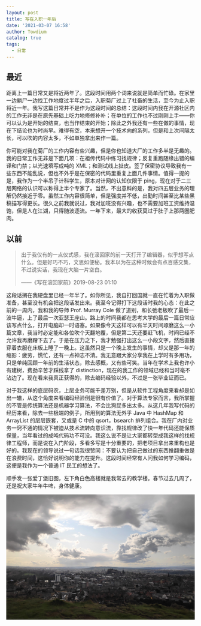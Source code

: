 ```yaml
---
layout: post
title: 写在入职一年后
date: '2021-03-07 16:58'
author: Towdium
catalog: true
tags:
  - 日常
---
```


## 最近

距离上一篇日常又是将近两年了。这段时间用两个词来说就是简单而忙碌。在家里一边躺尸一边找工作地度过半年之后，入职菊厂过上了社畜的生活，至今为止入职将近一年。我写这篇日常并不是作为这段时间的总结：这段时间内我在开源社区内的工作无非是在原先基础上吃力地修修补补；在单位的工作也不过刚刚上手——你可以认为是开始的结束，也当作结束的开始；除此之外我还有一些在做的事情，现在下结论也为时尚早。难得有空，本来想开一个技术向的系列，但是和上次间隔太长，可以吹的内容太多，不如单独拿出来作一篇。

你可能对我在菊厂的工作内容有些兴趣，但是你也知道大厂的工作多半是无趣的。我的日常工作无非是下面几项：在祖传代码中练习找规律；反复重跑随缘出错的编译和门禁；以光速填写成吨的 XML；和测试线上扯皮。签了保密协议导致我有一些东西不能乱说，但也不外乎是在保密的代码里重复上面几件事情。值得一提的是，我作为一个半吊子计科学生，原本对计网的认知仅限于 ping，现在对于二三层网络的认识可以称得上半个专家了。当然，不出意料的是，我对四五层业务的理解仍然接近于零。虽然工作内容很简单，但是强度并不低，出勤时间甚至比某些黑稿描写得更长。很久之前我就说过，我对加班没有兴趣，也不需要加班工资维持温饱，但是人在江湖，只得随波逐流。一年下来，最大的收获莫过于肚子上那两圈肥肉。

## 以前

> 出于我仅有的一点仪式感，我在滚回家的前一天打开了编辑器，似乎想写点什么。但是好巧不巧，文思如便秘。我本以为在这种时候会有点百感交集，不过说实话，我现在大脑一片空白。
>
> ——《写在滚回家前》2019-08-23 01:10

这段话搁在我硬盘里已经一年半了。如你所见，我自打回国就一直在忙着为入职做准备，甚至没有机会把这段话发出来。我至今记得打下这段话时我的心态：在此之前的一周内，我和我的导师 Prof. Murray Cole 做了道别，和长弛老板吹了最后一波牛逼，上了最后一次亚瑟王座山。路上的时间我都在思考大学的最后一篇日常应该写点什么，打开电脑却一时语塞。如果像今天这样可以有半天时间琢磨这么一小篇文章，我当时必定能和各位吹个天翻地覆，但是第二天还要赶飞机，时间已经不允许我再磨蹭下去了。于是在压力之下，我才勉强打出这么一小段文字，然后直接穿着衣服在床板上睡了一晚上。这虽然只是一个晚上发生的事情，却又是那一年的缩影：疲劳，慌忙，还有一点神志不清。我无意跟大家分享我在上学时有多用功，只是单纯回顾一年前的生活状态，除去感概，又有些可笑。当年在学术上我也许小有建树，费劲辛苦才踩线拿了 distinction，现在的我工作的领域已经和当时毫不沾边了。现在看来我真正获得的，除去编码经验以外，不过是一张毕业证而已。

对于我这样的底层码农，上层业务可能千差万别，但是从软件工程角度来看却是如出一辙，从这个角度来看编码经验倒是很有价值了。对于算法专家而言，我所掌握的不管是传统算法还是机器学习算法，不会比狗屁多出太多。从这几年我写代码的经历来看，除去一些极端的例子，所用到的算法无外乎 Java 中 HashMap 和 ArrayList 的层层嵌套，又或是 C 中的 qsort，bsearch 排列组合。我在厂内对业务一窍不通的情况下被迫从技术流转向意识流，靠找规律改了快一年代码还能保质保量，当年看过的成吨代码功不可没。我这么说不是让大家都转型成我这样的找规律工程师，而是说在入门阶段，多看多写是十分重要的，把老项目拿出来重构也是好的。我现在的领导说过一句话我很赞同：不要认为把自己做过的东西推翻重做是在浪费时间，这恰好说明你的能力在提升。这段时间经常有人问我如何学习编码，这便是我作为一个普通 IT 民工的想法了。

顺手发一张爱丁堡旧图，左下角白色高楼就是我常去的教学楼。春节过去几周了，还是祝大家牛年牛啤，身体健康。

![edinburgh][1]

[1]:/img/posts/2021/after-working-for-a-year_1.jpg
